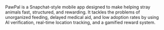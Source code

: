 PawPal is a Snapchat-style mobile app designed to make helping stray animals fast,
structured, and rewarding. It tackles the problems of unorganized feeding, delayed
medical aid, and low adoption rates by using AI verification, real-time location
tracking, and a gamified reward system.
